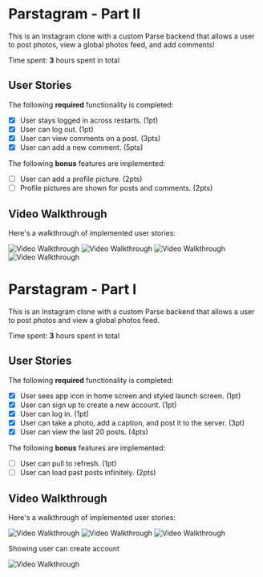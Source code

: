 # Parstagram - Part II

This is an Instagram clone with a custom Parse backend that allows a user to post photos, view a global photos feed, and add comments!

Time spent: **3** hours spent in total

## User Stories

The following **required** functionality is completed:

- [X] User stays logged in across restarts. (1pt)
- [X] User can log out. (1pt)
- [X] User can view comments on a post. (3pts)
- [X] User can add a new comment. (5pts)

The following **bonus** features are implemented:

- [ ] User can add a profile picture. (2pts)
- [ ] Profile pictures are shown for posts and comments. (2pts)

## Video Walkthrough

Here's a walkthrough of implemented user stories:

<img src='https://media.giphy.com/media/mupkYSUCadtkzI8aaI/giphy.gif' title='Video Walkthrough' width='' alt='Video Walkthrough' />
<img src='https://media.giphy.com/media/tjGwREYcXPloHJ3amf/giphy.gif' title='Video Walkthrough' width='' alt='Video Walkthrough' />
<img src='https://media.giphy.com/media/MWCVtPlup8Tkg4HG6p/giphy.gif' title='Video Walkthrough' width='' alt='Video Walkthrough' />
<img src='https://media.giphy.com/media/YCwkjln31ww3ca0XZn/giphy.gif' title='Video Walkthrough' width='' alt='Video Walkthrough' />

# Parstagram - Part I

This is an Instagram clone with a custom Parse backend that allows a user to post photos and view a global photos feed.

Time spent: **3** hours spent in total

## User Stories

The following **required** functionality is completed:

- [X] User sees app icon in home screen and styled launch screen. (1pt)
- [X] User can sign up to create a new account. (1pt)
- [X] User can log in. (1pt)
- [X] User can take a photo, add a caption, and post it to the server. (3pt)
- [X] User can view the last 20 posts. (4pts)

The following **bonus** features are implemented:

- [ ] User can pull to refresh. (1pt)
- [ ] User can load past posts infinitely. (2pts)

## Video Walkthrough

Here's a walkthrough of implemented user stories:

<img src='https://media.giphy.com/media/ttKacT02TznOOGHMDi/giphy.gif' title='Video Walkthrough' width='' alt='Video Walkthrough' />

<img src='https://media.giphy.com/media/zSVxmeVMMeTyHsZvmn/giphy.gif' title='Video Walkthrough' width='' alt='Video Walkthrough' />

<img src='https://media.giphy.com/media/4J1CyUXjzYKfTZ3SHE/giphy.gif' title='Video Walkthrough' width='' alt='Video Walkthrough' />

Showing user can create account

<img src='https://media.giphy.com/media/YOsIbf2R4Vvr6GSAPe/giphy.gif' title='Video Walkthrough' width='' alt='Video Walkthrough' />
